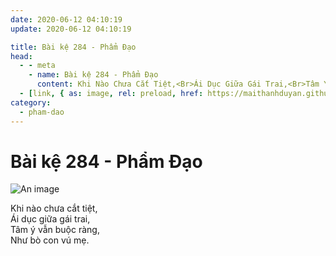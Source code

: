 ```yaml
---
date: 2020-06-12 04:10:19
update: 2020-06-12 04:10:19

title: Bài kệ 284 - Phẩm Đạo
head:
  - - meta
    - name: Bài kệ 284 - Phẩm Đạo
      content: Khi Nào Chưa Cắt Tiệt,<Br>Ái Dục Giữa Gái Trai,<Br>Tâm Ý Vẫn Buộc Ràng,<Br>Như Bò Con Vú Mẹ.<Br>
  - [link, { as: image, rel: preload, href: https://maithanhduyan.github.io/kinh-phap-cu/img/pham-dao/pham-dao-284.jpg }]
category:
  - pham-dao
---
```


# Bài kệ 284 - Phẩm Đạo

![An image](/img/pham-dao/pham-dao-284.jpg)

Khi nào chưa cắt tiệt,<br>Ái dục giữa gái trai,<br>Tâm ý vẫn buộc ràng,<br>Như bò con vú mẹ.<br>
